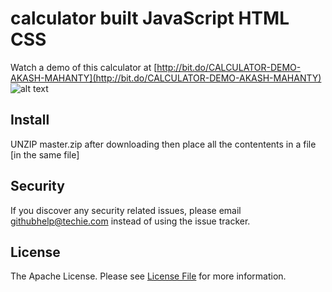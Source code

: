 # calculator built  JavaScript HTML  CSS

Watch a demo of this calculator at [http://bit.do/CALCULATOR-DEMO-AKASH-MAHANTY](http://bit.do/CALCULATOR-DEMO-AKASH-MAHANTY)  
![alt text](https://raw.githubusercontent.com/akash-mahanty/calculator/master/deleteme-after-download.png)

## Install

UNZIP master.zip after downloading then place all the contentents in a file \[in the same file\]

## Security

If you discover any security related issues, please email githubhelp@techie.com instead of using the issue tracker.

## License

The Apache License. Please see [License File](LICENSE) for more information.

